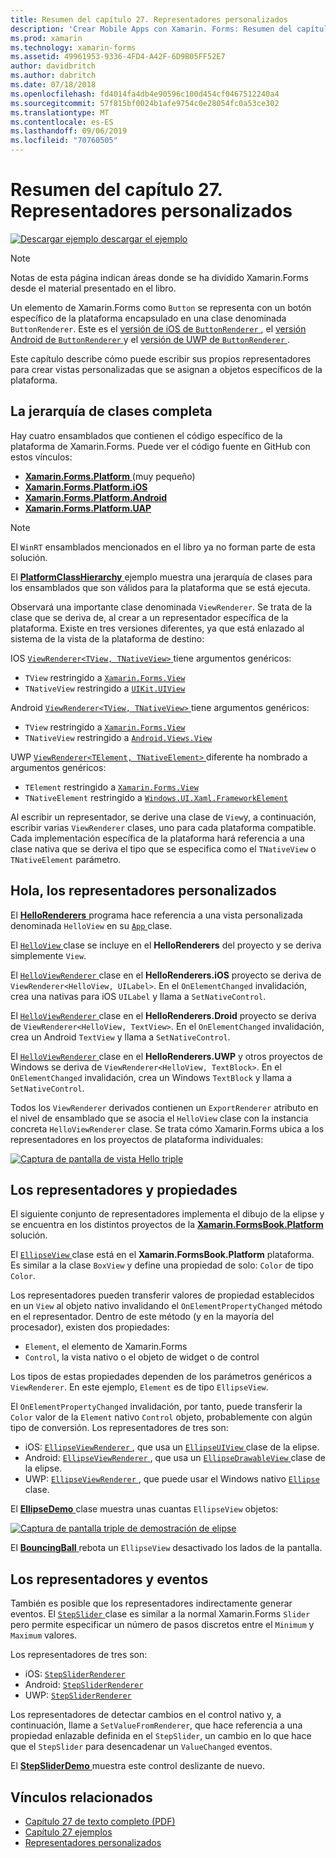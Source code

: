 ```yaml
---
title: Resumen del capítulo 27. Representadores personalizados
description: 'Crear Mobile Apps con Xamarin. Forms: Resumen del capítulo 27. Representadores personalizados'
ms.prod: xamarin
ms.technology: xamarin-forms
ms.assetid: 49961953-9336-4FD4-A42F-6D9B05FF52E7
author: davidbritch
ms.author: dabritch
ms.date: 07/18/2018
ms.openlocfilehash: fd4014fa4db4e90596c100d454cf0467512240a4
ms.sourcegitcommit: 57f815bf0024b1afe9754c0e28054fc0a53ce302
ms.translationtype: MT
ms.contentlocale: es-ES
ms.lasthandoff: 09/06/2019
ms.locfileid: "70760505"
---
```

# <a name="summary-of-chapter-27-custom-renderers"></a>Resumen del capítulo 27. Representadores personalizados

[![Descargar ejemplo](~/media/shared/download.png) descargar el ejemplo](https://github.com/xamarin/xamarin-forms-book-samples/tree/master/Chapter27)

> [!NOTE] 
> Notas de esta página indican áreas donde se ha dividido Xamarin.Forms desde el material presentado en el libro.

Un elemento de Xamarin.Forms como `Button` se representa con un botón específico de la plataforma encapsulado en una clase denominada `ButtonRenderer`.  Este es el [versión de iOS de `ButtonRenderer` ](https://github.com/xamarin/Xamarin.Forms/blob/master/Xamarin.Forms.Platform.iOS/Renderers/ButtonRenderer.cs), el [versión Android de `ButtonRenderer` ](https://github.com/xamarin/Xamarin.Forms/blob/master/Xamarin.Forms.Platform.Android/Renderers/ButtonRenderer.cs)y el [versión de UWP de `ButtonRenderer` ](https://github.com/xamarin/Xamarin.Forms/blob/master/Xamarin.Forms.Platform.UAP/ButtonRenderer.cs).

Este capítulo describe cómo puede escribir sus propios representadores para crear vistas personalizadas que se asignan a objetos específicos de la plataforma.

## <a name="the-complete-class-hierarchy"></a>La jerarquía de clases completa

Hay cuatro ensamblados que contienen el código específico de la plataforma de Xamarin.Forms.
Puede ver el código fuente en GitHub con estos vínculos:

- [**Xamarin.Forms.Platform** ](https://github.com/xamarin/Xamarin.Forms/tree/master/Xamarin.Forms.Platform) (muy pequeño)
- [**Xamarin.Forms.Platform.iOS**](https://github.com/xamarin/Xamarin.Forms/tree/master/Xamarin.Forms.Platform.iOS)
- [**Xamarin.Forms.Platform.Android**](https://github.com/xamarin/Xamarin.Forms/tree/master/Xamarin.Forms.Platform.Android)
- [**Xamarin.Forms.Platform.UAP**](https://github.com/xamarin/Xamarin.Forms/tree/master/Xamarin.Forms.Platform.UAP)

> [!NOTE]
> El `WinRT` ensamblados mencionados en el libro ya no forman parte de esta solución. 

El [ **PlatformClassHierarchy** ](https://github.com/xamarin/xamarin-forms-book-samples/tree/master/Chapter27/PlatformClassHierarchy) ejemplo muestra una jerarquía de clases para los ensamblados que son válidos para la plataforma que se está ejecuta.

Observará una importante clase denominada `ViewRenderer`. Se trata de la clase que se deriva de, al crear a un representador específica de la plataforma. Existe en tres versiones diferentes, ya que está enlazado al sistema de la vista de la plataforma de destino:

IOS [ `ViewRenderer<TView, TNativeView>` ](https://github.com/xamarin/Xamarin.Forms/blob/master/Xamarin.Forms.Platform.iOS/ViewRenderer.cs#L25) tiene argumentos genéricos:

- `TView` restringido a [`Xamarin.Forms.View`](xref:Xamarin.Forms.View)
- `TNativeView` restringido a [`UIKit.UIView`](xref:UIKit.UIView)

Android [ `ViewRenderer<TView, TNativeView>` ](https://github.com/xamarin/Xamarin.Forms/blob/master/Xamarin.Forms.Platform.Android/ViewRenderer.cs#L17) tiene argumentos genéricos:

- `TView` restringido a [`Xamarin.Forms.View`](xref:Xamarin.Forms.View)
- `TNativeView` restringido a [`Android.Views.View`](xref:Android.Views.View)

UWP [ `ViewRenderer<TElement, TNativeElement>` ](https://github.com/xamarin/Xamarin.Forms/blob/master/Xamarin.Forms.Platform.UAP/ViewRenderer.cs#L6) diferente ha nombrado a argumentos genéricos:

- `TElement` restringido a [`Xamarin.Forms.View`](xref:Xamarin.Forms.View)
- `TNativeElement` restringido a [`Windows.UI.Xaml.FrameworkElement`](/uwp/api/Windows.UI.Xaml.FrameworkElement)

Al escribir un representador, se derive una clase de `View`y, a continuación, escribir varias `ViewRenderer` clases, uno para cada plataforma compatible. Cada implementación específica de la plataforma hará referencia a una clase nativa que se deriva el tipo que se especifica como el `TNativeView` o `TNativeElement` parámetro.

## <a name="hello-custom-renderers"></a>Hola, los representadores personalizados

El [ **HelloRenderers** ](https://github.com/xamarin/xamarin-forms-book-samples/tree/master/Chapter27/HelloRenderers) programa hace referencia a una vista personalizada denominada `HelloView` en su [ `App` ](https://github.com/xamarin/xamarin-forms-book-samples/blob/master/Chapter27/HelloRenderers/HelloRenderers/HelloRenderers/App.cs) clase.

El [ `HelloView` ](https://github.com/xamarin/xamarin-forms-book-samples/blob/master/Chapter27/HelloRenderers/HelloRenderers/HelloRenderers/HelloView.cs) clase se incluye en el **HelloRenderers** del proyecto y se deriva simplemente `View`.

El [ `HelloViewRenderer` ](https://github.com/xamarin/xamarin-forms-book-samples/blob/master/Chapter27/HelloRenderers/HelloRenderers/HelloRenderers.iOS/HelloViewRenderer.cs) clase en el **HelloRenderers.iOS** proyecto se deriva de `ViewRenderer<HelloView, UILabel>`. En el `OnElementChanged` invalidación, crea una nativas para iOS `UILabel` y llama a `SetNativeControl`.

El [ `HelloViewRenderer` ](https://github.com/xamarin/xamarin-forms-book-samples/blob/master/Chapter27/HelloRenderers/HelloRenderers/HelloRenderers.Droid/HelloViewRenderer.cs) clase en el **HelloRenderers.Droid** proyecto se deriva de `ViewRenderer<HelloView, TextView>`. En el `OnElementChanged` invalidación, crea un Android `TextView` y llama a `SetNativeControl`.

El [ `HelloViewRenderer` ](https://github.com/xamarin/xamarin-forms-book-samples/blob/master/Chapter27/HelloRenderers/HelloRenderers/HelloRenderers.UWP/HelloViewRenderer.cs) clase en el **HelloRenderers.UWP** y otros proyectos de Windows se deriva de `ViewRenderer<HelloView, TextBlock>`. En el `OnElementChanged` invalidación, crea un Windows `TextBlock` y llama a `SetNativeControl`.

Todos los `ViewRenderer` derivados contienen un `ExportRenderer` atributo en el nivel de ensamblado que se asocia el `HelloView` clase con la instancia concreta `HelloViewRenderer` clase. Se trata cómo Xamarin.Forms ubica a los representadores en los proyectos de plataforma individuales:

[![Captura de pantalla de vista Hello triple](images/ch27fg02-small.png "representadores personalizados")](images/ch27fg02-large.png#lightbox "representadores personalizados")

## <a name="renderers-and-properties"></a>Los representadores y propiedades

El siguiente conjunto de representadores implementa el dibujo de la elipse y se encuentra en los distintos proyectos de la [ **Xamarin.FormsBook.Platform** ](https://github.com/xamarin/xamarin-forms-book-samples/tree/master/Libraries/Xamarin.FormsBook.Platform) solución.

El [ `EllipseView` ](https://github.com/xamarin/xamarin-forms-book-samples/blob/master/Libraries/Xamarin.FormsBook.Platform/Xamarin.FormsBook.Platform/EllipseView.cs) clase está en el **Xamarin.FormsBook.Platform** plataforma. Es similar a la clase `BoxView` y define una propiedad de solo: `Color` de tipo `Color`.

Los representadores pueden transferir valores de propiedad establecidos en un `View` al objeto nativo invalidando el `OnElementPropertyChanged` método en el representador. Dentro de este método (y en la mayoría del procesador), existen dos propiedades:

- `Element`, el elemento de Xamarin.Forms
- `Control`, la vista nativo o el objeto de widget o de control

Los tipos de estas propiedades dependen de los parámetros genéricos a `ViewRenderer`. En este ejemplo, `Element` es de tipo `EllipseView`.

El `OnElementPropertyChanged` invalidación, por tanto, puede transferir la `Color` valor de la `Element` nativo `Control` objeto, probablemente con algún tipo de conversión. Los representadores de tres son:

- iOS: [ `EllipseViewRenderer` ](https://github.com/xamarin/xamarin-forms-book-samples/blob/master/Libraries/Xamarin.FormsBook.Platform/Xamarin.FormsBook.Platform.iOS/EllipseViewRenderer.cs), que usa un [ `EllipseUIView` ](https://github.com/xamarin/xamarin-forms-book-samples/blob/master/Libraries/Xamarin.FormsBook.Platform/Xamarin.FormsBook.Platform.iOS/EllipseUIView.cs) clase de la elipse.
- Android: [ `EllipseViewRenderer` ](https://github.com/xamarin/xamarin-forms-book-samples/blob/master/Libraries/Xamarin.FormsBook.Platform/Xamarin.FormsBook.Platform.Android/EllipseViewRenderer.cs), que usa un [ `EllipseDrawableView` ](https://github.com/xamarin/xamarin-forms-book-samples/blob/master/Libraries/Xamarin.FormsBook.Platform/Xamarin.FormsBook.Platform.Android/EllipseDrawableView.cs) clase de la elipse.
- UWP: [ `EllipseViewRenderer` ](https://github.com/xamarin/xamarin-forms-book-samples/blob/master/Libraries/Xamarin.FormsBook.Platform/Xamarin.FormsBook.Platform.WinRT/EllipseViewRenderer.cs), que puede usar el Windows nativo [ `Ellipse` ](/uwp/api/Windows.UI.Xaml.Shapes.Ellipse) clase.

El [ **EllipseDemo** ](https://github.com/xamarin/xamarin-forms-book-samples/tree/master/Chapter27/EllipseDemo) clase muestra unas cuantas `EllipseView` objetos:

[![Captura de pantalla triple de demostración de elipse](images/ch27fg03-small.png "representadores personalizados de EllipseView")](images/ch27fg03-large.png#lightbox "representadores personalizados de EllipseView")

El [ **BouncingBall** ](https://github.com/xamarin/xamarin-forms-book-samples/tree/master/Chapter27/BouncingBall) rebota un `EllipseView` desactivado los lados de la pantalla.

## <a name="renderers-and-events"></a>Los representadores y eventos

También es posible que los representadores indirectamente generar eventos. El [ `StepSlider` ](https://github.com/xamarin/xamarin-forms-book-samples/blob/master/Libraries/Xamarin.FormsBook.Platform/Xamarin.FormsBook.Platform/StepSlider.cs) clase es similar a la normal Xamarin.Forms `Slider` pero permite especificar un número de pasos discretos entre el `Minimum` y `Maximum` valores.

Los representadores de tres son:

- iOS: [`StepSliderRenderer`](https://github.com/xamarin/xamarin-forms-book-samples/blob/master/Libraries/Xamarin.FormsBook.Platform/Xamarin.FormsBook.Platform.iOS/StepSliderRenderer.cs)
- Android: [`StepSliderRenderer`](https://github.com/xamarin/xamarin-forms-book-samples/blob/master/Libraries/Xamarin.FormsBook.Platform/Xamarin.FormsBook.Platform.Android/StepSliderRenderer.cs)
- UWP: [`StepSliderRenderer`](https://github.com/xamarin/xamarin-forms-book-samples/blob/master/Libraries/Xamarin.FormsBook.Platform/Xamarin.FormsBook.Platform.WinRT/StepSliderRenderer.cs)

Los representadores de detectar cambios en el control nativo y, a continuación, llame a `SetValueFromRenderer`, que hace referencia a una propiedad enlazable definida en el `StepSlider`, un cambio en lo que hace que el `StepSlider` para desencadenar un `ValueChanged` eventos.

El [ **StepSliderDemo** ](https://github.com/xamarin/xamarin-forms-book-samples/tree/master/Chapter27/StepSliderDemo) muestra este control deslizante de nuevo.

## <a name="related-links"></a>Vínculos relacionados

- [Capítulo 27 de texto completo (PDF)](https://download.xamarin.com/developer/xamarin-forms-book/XamarinFormsBook-Ch27-Apr2016.pdf)
- [Capítulo 27 ejemplos](https://github.com/xamarin/xamarin-forms-book-samples/tree/master/Chapter27)
- [Representadores personalizados](~/xamarin-forms/app-fundamentals/custom-renderer/index.md)
